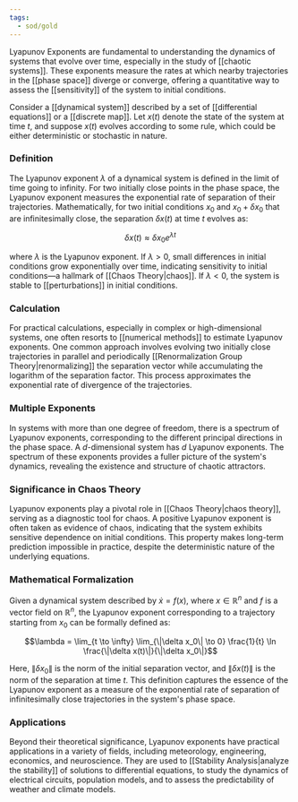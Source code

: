 ```yaml
---
tags:
  - sod/gold
---
```


Lyapunov Exponents are fundamental to understanding the dynamics of systems that evolve over time, especially in the study of [[chaotic systems]]. These exponents measure the rates at which nearby trajectories in the [[phase space]] diverge or converge, offering a quantitative way to assess the [[sensitivity]] of the system to initial conditions. 

Consider a [[dynamical system]] described by a set of [[differential equations]] or a [[discrete map]]. Let $x(t)$ denote the state of the system at time $t$, and suppose $x(t)$ evolves according to some rule, which could be either deterministic or stochastic in nature.

### Definition

The Lyapunov exponent $\lambda$ of a dynamical system is defined in the limit of time going to infinity. For two initially close points in the phase space, the Lyapunov exponent measures the exponential rate of separation of their trajectories. Mathematically, for two initial conditions $x_0$ and $x_0 + \delta x_0$ that are infinitesimally close, the separation $\delta x(t)$ at time $t$ evolves as:

$$\delta x(t) \approx \delta x_0 e^{\lambda t}$$

where $\lambda$ is the Lyapunov exponent. If $\lambda > 0$, small differences in initial conditions grow exponentially over time, indicating sensitivity to initial conditions—a hallmark of [[Chaos Theory|chaos]]. If $\lambda < 0$, the system is stable to [[perturbations]] in initial conditions.

### Calculation

For practical calculations, especially in complex or high-dimensional systems, one often resorts to [[numerical methods]] to estimate Lyapunov exponents. One common approach involves evolving two initially close trajectories in parallel and periodically [[Renormalization Group Theory|renormalizing]] the separation vector while accumulating the logarithm of the separation factor. This process approximates the exponential rate of divergence of the trajectories.

### Multiple Exponents

In systems with more than one degree of freedom, there is a spectrum of Lyapunov exponents, corresponding to the different principal directions in the phase space. A $d$-dimensional system has $d$ Lyapunov exponents. The spectrum of these exponents provides a fuller picture of the system's dynamics, revealing the existence and structure of chaotic attractors.

### Significance in Chaos Theory

Lyapunov exponents play a pivotal role in [[Chaos Theory|chaos theory]], serving as a diagnostic tool for chaos. A positive Lyapunov exponent is often taken as evidence of chaos, indicating that the system exhibits sensitive dependence on initial conditions. This property makes long-term prediction impossible in practice, despite the deterministic nature of the underlying equations.

### Mathematical Formalization

Given a dynamical system described by $\dot{x} = f(x)$, where $x \in \mathbb{R}^n$ and $f$ is a vector field on $\mathbb{R}^n$, the Lyapunov exponent corresponding to a trajectory starting from $x_0$ can be formally defined as:

$$\lambda = \lim_{t \to \infty} \lim_{\|\delta x_0\| \to 0} \frac{1}{t} \ln \frac{\|\delta x(t)\|}{\|\delta x_0\|}$$

Here, $\|\delta x_0\|$ is the norm of the initial separation vector, and $\|\delta x(t)\|$ is the norm of the separation at time $t$. This definition captures the essence of the Lyapunov exponent as a measure of the exponential rate of separation of infinitesimally close trajectories in the system's phase space.

### Applications

Beyond their theoretical significance, Lyapunov exponents have practical applications in a variety of fields, including meteorology, engineering, economics, and neuroscience. They are used to [[Stability Analysis|analyze the stability]] of solutions to differential equations, to study the dynamics of electrical circuits, population models, and to assess the predictability of weather and climate models.